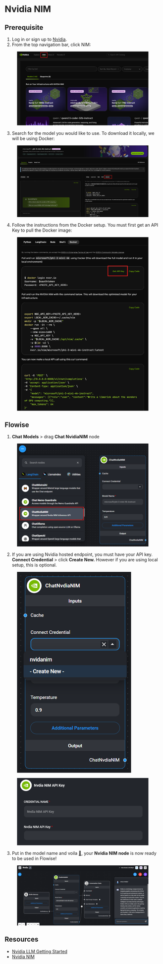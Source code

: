 # Nvidia NIM

## Prerequisite

1. Log in or sign up to [Nvidia](https://build.nvidia.com/).
2. From the top navigation bar, click NIM:

<figure><img src="../../../.gitbook/assets/image (247).png" alt=""><figcaption></figcaption></figure>

3. Search for the model you would like to use. To download it locally, we will be using Docker:

<figure><img src="../../../.gitbook/assets/image (248).png" alt=""><figcaption></figcaption></figure>

4. Follow the instructions from the Docker setup. You must first get an API Key to pull the Docker image:

<figure><img src="../../../.gitbook/assets/image (249).png" alt="" width="563"><figcaption></figcaption></figure>

## Flowise

1. **Chat Models** > drag **Chat NvidiaNIM** node

<figure><img src="../../../.gitbook/assets/image (250).png" alt=""><figcaption></figcaption></figure>

2. If you are using Nvidia hosted endpoint, you must have your API key. **Connect Credential** > click **Create New.** However if you are using local setup, this is optional.

<div align="left"><figure><img src="../../../.gitbook/assets/image (251).png" alt=""><figcaption></figcaption></figure> <figure><img src="../../../.gitbook/assets/Screenshot 2024-12-23 180712.png" alt=""><figcaption></figcaption></figure></div>

3. Put in the model name and voila [🎉](https://emojipedia.org/party-popper/), your **Nvidia NIM node** is now ready to be used in Flowise!

<figure><img src="../../../.gitbook/assets/image (252).png" alt=""><figcaption></figcaption></figure>

## Resources

* [Nvidia LLM Getting Started](https://docs.nvidia.com/nim/large-language-models/latest/getting-started.html)
* [Nvidia NIM](https://build.nvidia.com/microsoft/phi-3-mini-4k?snippet_tab=Docker)
